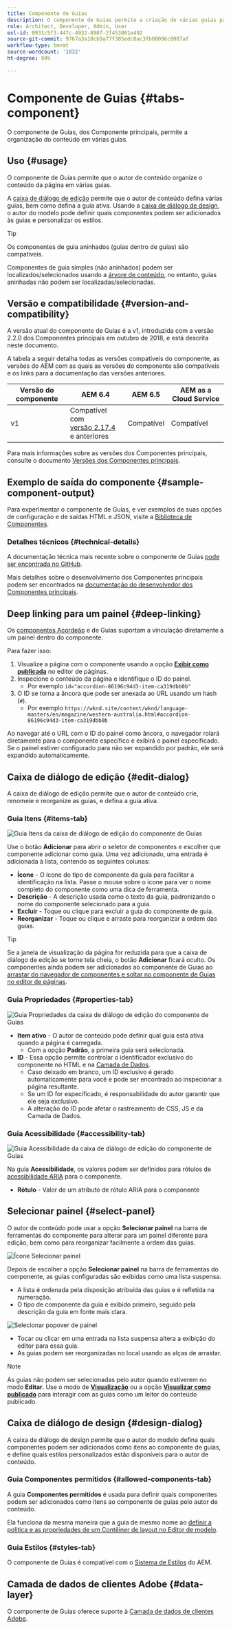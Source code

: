 ```yaml
---
title: Componente de Guias
description: O componente de Guias permite a criação de várias guias para organizar o conteúdo em uma página.
role: Architect, Developer, Admin, User
exl-id: 0031c5f3-447c-4932-898f-2f453801e492
source-git-commit: 9767a3a10cb9a77f385edc0ac3fb00096c0087af
workflow-type: tm+mt
source-wordcount: '1032'
ht-degree: 99%

---
```


# Componente de Guias {#tabs-component}

O componente de Guias, dos Componente principais, permite a organização do conteúdo em várias guias.

## Uso {#usage}

O componente de Guias permite que o autor de conteúdo organize o conteúdo da página em várias guias.

A [caixa de diálogo de edição](#edit-dialog) permite que o autor de conteúdo defina várias guias, bem como defina a guia ativa. Usando a [caixa de diálogo de design](#design-dialog), o autor do modelo pode definir quais componentes podem ser adicionados às guias e personalizar os estilos.

>[!TIP]
>
>Os componentes de guia aninhados (guias dentro de guias) são compatíveis.
>
>Componentes de guia simples (não aninhados) podem ser localizados/selecionados usando a [árvore de conteúdo](https://experienceleague.adobe.com/docs/experience-manager-cloud-service/sites/authoring/fundamentals/environment-tools.html?lang=pt-BR#content-tree), no entanto, guias aninhadas não podem ser localizadas/selecionadas.

## Versão e compatibilidade {#version-and-compatibility}

A versão atual do componente de Guias é a v1, introduzida com a versão 2.2.0 dos Componentes principais em outubro de 2018, e está descrita neste documento.

A tabela a seguir detalha todas as versões compatíveis do componente, as versões do AEM com as quais as versões do componente são compatíveis e os links para a documentação das versões anteriores.

| Versão do componente | AEM 6.4 | AEM 6.5 | AEM as a Cloud Service |
|--- |--- |--- |---|
| v1 | Compatível com<br>[versão 2.17.4](/help/versions.md) e anteriores | Compatível | Compatível |

Para mais informações sobre as versões dos Componentes principais, consulte o documento [Versões dos Componentes principais](/help/versions.md).

## Exemplo de saída do componente {#sample-component-output}

Para experimentar o componente de Guias, e ver exemplos de suas opções de configuração e de saídas HTML e JSON, visite a [Biblioteca de Componentes](https://adobe.com/go/aem_cmp_library_tabs_br).

### Detalhes técnicos {#technical-details}

A documentação técnica mais recente sobre o componente de Guias [pode ser encontrada no GitHub](https://adobe.com/go/aem_cmp_tech_tabs_v1_br).

Mais detalhes sobre o desenvolvimento dos Componentes principais podem ser encontrados na [documentação do desenvolvedor dos Componentes principais](/help/developing/overview.md).

## Deep linking para um painel {#deep-linking}

Os [componentes Acordeão](accordion.md) e de Guias suportam a vinculação diretamente a um painel dentro do componente.

Para fazer isso:

1. Visualize a página com o componente usando a opção **[Exibir como publicada](https://experienceleague.adobe.com/docs/experience-manager-cloud-service/sites/authoring/fundamentals/editing-content.html?lang=pt-BR#view-as-published)** no editor de páginas.
1. Inspecione o conteúdo da página e identifique o ID do painel.
   * Por exemplo `id="accordion-86196c94d3-item-ca319dbb0b"`
1. O ID se torna a âncora que pode ser anexada ao URL usando um hash (`#`).
   * Por exemplo `https://wknd.site/content/wknd/language-masters/en/magazine/western-australia.html#accordion-86196c94d3-item-ca319dbb0b`

Ao navegar até o URL com o ID do painel como âncora, o navegador rolará diretamente para o componente específico e exibirá o painel especificado. Se o painel estiver configurado para não ser expandido por padrão, ele será expandido automaticamente.

## Caixa de diálogo de edição {#edit-dialog}

A caixa de diálogo de edição permite que o autor de conteúdo crie, renomeie e reorganize as guias, e defina a guia ativa.

### Guia Itens {#items-tab}

![Guia Itens da caixa de diálogo de edição do componente de Guias](/help/assets/tabs-edit-items.png)

Use o botão **Adicionar** para abrir o seletor de componentes e escolher que componente adicionar como guia. Uma vez adicionado, uma entrada é adicionada à lista, contendo as seguintes colunas:

* **Ícone** - O ícone do tipo de componente da guia para facilitar a identificação na lista. Passe o mouse sobre o ícone para ver o nome completo do componente como uma dica de ferramenta.
* **Descrição** - A descrição usada como o texto da guia, padronizando o nome do componente selecionado para a guia.
* **Excluir** - Toque ou clique para excluir a guia do componente de guia.
* **Reorganizar** - Toque ou clique e arraste para reorganizar a ordem das guias.

>[!TIP]
>
>Se a janela de visualização da página for reduzida para que a caixa de diálogo de edição se torne tela cheia, o botão **Adicionar** ficará oculto. Os componentes ainda podem ser adicionados ao componente de Guias ao [arrastar do navegador de componentes e soltar no componente de Guias no editor de páginas](https://experienceleague.adobe.com/docs/experience-manager-cloud-service/sites/authoring/fundamentals/editing-content.html?lang=pt-BR#inserting-a-component).

### Guia Propriedades {#properties-tab}

![Guia Propriedades da caixa de diálogo de edição do componente de Guias](/help/assets/tabs-edit-properties.png)

* **Item ativo** - O autor de conteúdo pode definir qual guia está ativa quando a página é carregada.
   * Com a opção **Padrão**, a primeira guia será selecionada.
* **ID** - Essa opção permite controlar o identificador exclusivo do componente no HTML e na [Camada de Dados](/help/developing/data-layer/overview.md).
   * Caso deixado em branco, um ID exclusivo é gerado automaticamente para você e pode ser encontrado ao inspecionar a página resultante.
   * Se um ID for especificado, é responsabilidade do autor garantir que ele seja exclusivo.
   * A alteração do ID pode afetar o rastreamento de CSS, JS e da Camada de Dados.

### Guia Acessibilidade {#accessibility-tab}

![Guia Acessibilidade da caixa de diálogo de edição do componente de Guias](/help/assets/tabs-edit-accessibility.png)

Na guia **Acessibilidade**, os valores podem ser definidos para rótulos de [acessibilidade ARIA](https://www.w3.org/WAI/standards-guidelines/aria/) para o componente.

* **Rótulo** - Valor de um atributo de rótulo ARIA para o componente

## Selecionar painel {#select-panel}

O autor de conteúdo pode usar a opção **Selecionar painel** na barra de ferramentas do componente para alterar para um painel diferente para edição, bem como para reorganizar facilmente a ordem das guias.

![Ícone Selecionar painel](/help/assets/select-panel-icon.png)

Depois de escolher a opção **Selecionar painel** na barra de ferramentas do componente, as guias configuradas são exibidas como uma lista suspensa.

* A lista é ordenada pela disposição atribuída das guias e é refletida na numeração.
* O tipo de componente da guia é exibido primeiro, seguido pela descrição da guia em fonte mais clara.

![Selecionar popover de painel](/help/assets/select-panel-popover.png)

* Tocar ou clicar em uma entrada na lista suspensa altera a exibição do editor para essa guia.
* As guias podem ser reorganizadas no local usando as alças de arrastar.

>[!NOTE]
>
>As guias não podem ser selecionadas pelo autor quando estiverem no modo **Editar**. Use o modo de **[Visualização](https://experienceleague.adobe.com/docs/experience-manager-cloud-service/sites/authoring/fundamentals/editing-content.html?lang=pt-BR#preview-mode)** ou a opção **[Visualizar como publicado](https://experienceleague.adobe.com/docs/experience-manager-cloud-service/sites/authoring/fundamentals/editing-content.html#view-as-published)** para interagir com as guias como um leitor do conteúdo publicado.

## Caixa de diálogo de design {#design-dialog}

A caixa de diálogo de design permite que o autor do modelo defina quais componentes podem ser adicionados como itens ao componente de guias, e define quais estilos personalizados estão disponíveis para o autor de conteúdo.

### Guia Componentes permitidos {#allowed-components-tab}

A guia **Componentes permitidos** é usada para definir quais componentes podem ser adicionados como itens ao componente de guias pelo autor de conteúdo.

Ela funciona da mesma maneira que a guia de mesmo nome ao [definir a política e as propriedades de um Contêiner de layout no Editor de modelo](https://experienceleague.adobe.com/docs/experience-manager-cloud-service/sites/authoring/features/templates.html?lang=pt-BR).

### Guia Estilos {#styles-tab}

O componente de Guias é compatível com o [Sistema de Estilos](/help/get-started/authoring.md#component-styling) do AEM.

## Camada de dados de clientes Adobe {#data-layer}

O componente de Guias oferece suporte à [Camada de dados de clientes Adobe](/help/developing/data-layer/overview.md).
